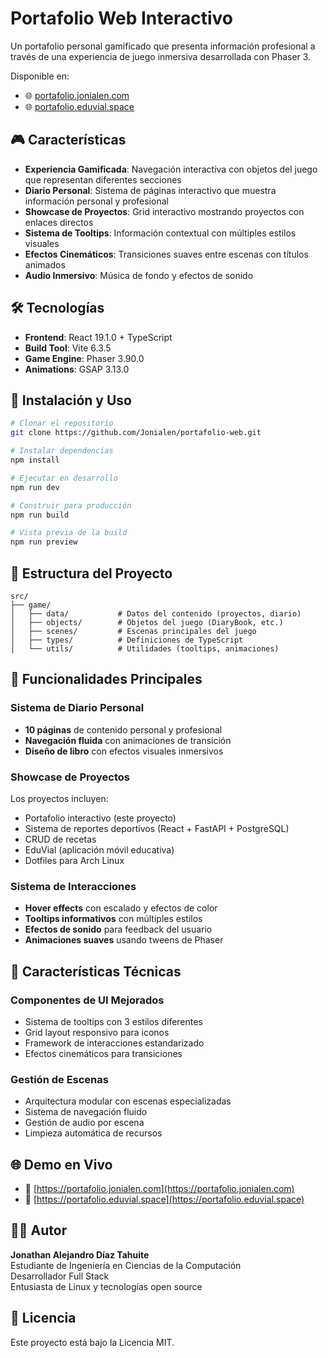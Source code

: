 # Portafolio Web Interactivo

Un portafolio personal gamificado que presenta información profesional a través de una experiencia de juego inmersiva desarrollada con Phaser 3.

Disponible en:
- 🌐 [portafolio.jonialen.com](https://portafolio.jonialen.com)
- 🌐 [portafolio.eduvial.space](https://portafolio.eduvial.space)

## 🎮 Características

- **Experiencia Gamificada**: Navegación interactiva con objetos del juego que representan diferentes secciones
- **Diario Personal**: Sistema de páginas interactivo que muestra información personal y profesional
- **Showcase de Proyectos**: Grid interactivo mostrando proyectos con enlaces directos
- **Sistema de Tooltips**: Información contextual con múltiples estilos visuales
- **Efectos Cinemáticos**: Transiciones suaves entre escenas con títulos animados
- **Audio Inmersivo**: Música de fondo y efectos de sonido

## 🛠️ Tecnologías

- **Frontend**: React 19.1.0 + TypeScript
- **Build Tool**: Vite 6.3.5
- **Game Engine**: Phaser 3.90.0
- **Animations**: GSAP 3.13.0

## 🚀 Instalación y Uso

```bash
# Clonar el repositorio
git clone https://github.com/Jonialen/portafolio-web.git

# Instalar dependencias
npm install

# Ejecutar en desarrollo
npm run dev

# Construir para producción
npm run build

# Vista previa de la build
npm run preview
```

## 📁 Estructura del Proyecto

```
src/
├── game/
│   ├── data/           # Datos del contenido (proyectos, diario)
│   ├── objects/        # Objetos del juego (DiaryBook, etc.)
│   ├── scenes/         # Escenas principales del juego
│   ├── types/          # Definiciones de TypeScript
│   └── utils/          # Utilidades (tooltips, animaciones)
```

## 🎯 Funcionalidades Principales

### Sistema de Diario Personal
- **10 páginas** de contenido personal y profesional
- **Navegación fluida** con animaciones de transición
- **Diseño de libro** con efectos visuales inmersivos

### Showcase de Proyectos
Los proyectos incluyen:
- Portafolio interactivo (este proyecto)
- Sistema de reportes deportivos (React + FastAPI + PostgreSQL)
- CRUD de recetas
- EduVial (aplicación móvil educativa)
- Dotfiles para Arch Linux

### Sistema de Interacciones
- **Hover effects** con escalado y efectos de color
- **Tooltips informativos** con múltiples estilos
- **Efectos de sonido** para feedback del usuario
- **Animaciones suaves** usando tweens de Phaser

## 🎨 Características Técnicas

### Componentes de UI Mejorados
- Sistema de tooltips con 3 estilos diferentes
- Grid layout responsivo para iconos
- Framework de interacciones estandarizado
- Efectos cinemáticos para transiciones

### Gestión de Escenas
- Arquitectura modular con escenas especializadas
- Sistema de navegación fluido
- Gestión de audio por escena
- Limpieza automática de recursos

## 🌐 Demo en Vivo

- 🔗 [https://portafolio.jonialen.com](https://portafolio.jonialen.com)
- 🔗 [https://portafolio.eduvial.space](https://portafolio.eduvial.space)

## 👨‍💻 Autor

**Jonathan Alejandro Díaz Tahuite**  
Estudiante de Ingeniería en Ciencias de la Computación  
Desarrollador Full Stack  
Entusiasta de Linux y tecnologías open source

## 📄 Licencia

Este proyecto está bajo la Licencia MIT.

